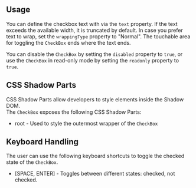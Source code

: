 ## Usage

You can define the checkbox text with via the `text` property. If the text exceeds the available width, it is truncated by default. In case you prefer text to wrap, set the `wrappingType` property to "Normal". The touchable area for toggling the `CheckBox` ends where the text ends.

You can disable the `CheckBox` by setting the `disabled` property to `true`, or use the `CheckBox` in read-only mode by setting the `readonly` property to `true`.

## CSS Shadow Parts

<ui5-link target="_blank" href="https://developer.mozilla.org/en-US/docs/Web/CSS/::part">CSS Shadow Parts</ui5-link> allow developers to style elements inside the Shadow DOM.  
The `CheckBox` exposes the following CSS Shadow Parts:

- root - Used to style the outermost wrapper of the `CheckBox`

## Keyboard Handling

The user can use the following keyboard shortcuts to toggle the checked state of the `CheckBox`.

- \[SPACE, ENTER\] - Toggles between different states: checked, not checked.
